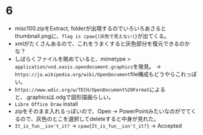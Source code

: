 # 6
- misc100.zipをExtract, folderが出現するのでいろいろあさるとthumbnail.pngに、`flag is cpaw{(灰色で見えない)}`が出てくる。
- xmlがたくさんあるので、これをうまくすると灰色部分を復元できるのかな？
- しばらくファイルを眺めていると、mimetype > `application/vnd.oasis.opendocument.graphics`を発見。 -> `https://ja.wikipedia.org/wiki/OpenDocument`file構成もどうやらこれっぽい。
- `https://www.wdic.org/w/TECH/OpenDocument%20Format`によると、.graphicsは.odgで図形描画らしい。
- `Libre Office Draw` install
- zipをそのまま入れるっぽいので、Open -> PowerPointみたいなのがでてくるので、灰色のとこを選択してdeleteすると中身が見れた。
- `It_is_fun__isn't_it?` -> `cpaw{It_is_fun__isn't_it?}` -> Accepted
